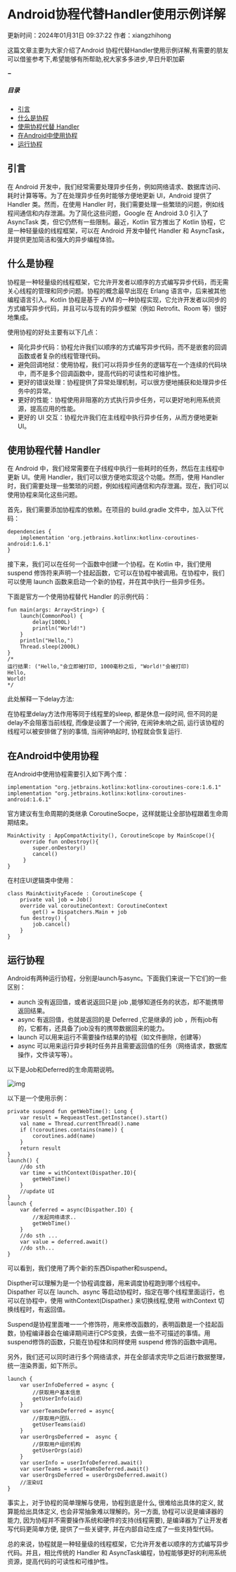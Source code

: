 # Android协程代替Handler使用示例详解

 更新时间：2024年01月31日 09:37:22  作者：xiangzhihong  

这篇文章主要为大家介绍了Android 协程代替Handler使用示例详解,有需要的朋友可以借鉴参考下,希望能够有所帮助,祝大家多多进步,早日升职加薪

**−**

##### 目录

- [引言](https://www.jb51.net/program/314725gvt.htm#_label0)
- [什么是协程](https://www.jb51.net/program/314725gvt.htm#_label1)
- [使用协程代替 Handler](https://www.jb51.net/program/314725gvt.htm#_label2)
- [在Android中使用协程](https://www.jb51.net/program/314725gvt.htm#_label3)
- [运行协程](https://www.jb51.net/program/314725gvt.htm#_label4)



## 引言

在 Android 开发中，我们经常需要处理异步任务，例如网络请求、数据库访问、耗时计算等等。为了在处理异步任务时能够方便地更新 UI，Android 提供了 Handler 类。然而，在使用 Handler 时，我们需要处理一些繁琐的问题，例如线程间通信和内存泄漏。为了简化这些问题，Google 在 Android 3.0 引入了 AsyncTask 类，但它仍然有一些限制。最近，Kotlin 官方推出了 Kotlin 协程，它是一种轻量级的线程框架，可以在 Android 开发中替代 Handler 和 AsyncTask，并提供更加简洁和强大的异步编程体验。



## 什么是协程

协程是一种轻量级的线程框架，它允许开发者以顺序的方式编写异步代码，而无需关心线程的管理和同步问题。协程的概念最早出现在 Erlang 语言中，后来被其他编程语言引入。Kotlin 协程是基于 JVM 的一种协程实现，它允许开发者以同步的方式编写异步代码，并且可以与现有的异步框架（例如 Retrofit、Room 等）很好地集成。

使用协程的好处主要有以下几点：

- 简化异步代码：协程允许我们以顺序的方式编写异步代码，而不是嵌套的回调函数或者复杂的线程管理代码。
- 避免回调地狱：使用协程，我们可以将异步任务的逻辑写在一个连续的代码块中，而不是多个回调函数中，提高代码的可读性和可维护性。
- 更好的错误处理：协程提供了异常处理机制，可以很方便地捕获和处理异步任务中的异常。
- 更好的性能：协程使用非阻塞的方式执行异步任务，可以更好地利用系统资源，提高应用的性能。
- 更好的 UI 交互：协程允许我们在主线程中执行异步任务，从而方便地更新 UI。



## 使用协程代替 Handler

在 Android 中，我们经常需要在子线程中执行一些耗时的任务，然后在主线程中更新 UI。使用 Handler，我们可以很方便地实现这个功能。然而，使用 Handler 时，我们需要处理一些繁琐的问题，例如线程间通信和内存泄漏。现在，我们可以使用协程来简化这些问题。

首先，我们需要添加协程库的依赖。在项目的 build.gradle 文件中，加入以下代码：

```
dependencies {
    implementation 'org.jetbrains.kotlinx:kotlinx-coroutines-android:1.6.1'
}
```

接下来，我们可以在任何一个函数中创建一个协程。在 Kotlin 中，我们使用 suspend 修饰符来声明一个挂起函数，它可以在协程中被调用。在协程中，我们可以使用 launch 函数来启动一个新的协程，并在其中执行一些异步任务。

下面是官方一个使用协程替代 Handler 的示例代码：

```
fun main(args: Array<String>) {
    launch(CommonPool) {
        delay(1000L) 
        println("World!") 
    }
    println("Hello,")
    Thread.sleep(2000L)
}
/* 
运行结果: ("Hello,"会立即被打印, 1000毫秒之后, "World!"会被打印)
Hello, 
World!
*/
```

此处解释一下delay方法:

在协程里delay方法作用等同于线程里的sleep, 都是休息一段时间, 但不同的是delay不会阻塞当前线程, 而像是设置了一个闹钟, 在闹钟未响之前, 运行该协程的线程可以被安排做了别的事情, 当闹钟响起时, 协程就会恢复运行.



## 在Android中使用协程

在Android中使用协程需要引入如下两个库：

```
implementation "org.jetbrains.kotlinx:kotlinx-coroutines-core:1.6.1"
implementation "org.jetbrains.kotlinx:kotlinx-coroutines-android:1.6.1"
```

官方建议有生命周期的类继承 CoroutineSocpe，这样就能让全部协程跟着生命周期结束。

```
MainActivity : AppCompatActivity(), CoroutineScope by MainScope(){
    override fun onDestroy(){
        super.onDestory()
        cancel()
     }
}
```

在村庄UI逻辑类中使用：

```
class MainActivityFacede : CoroutineScope {
    private val job = Job()
    override val coroutineContext: CoroutineContext
        get() = Dispatchers.Main + job
    fun destroy() {
        job.cancel()
    }
}
```



## 运行协程

Android有两种运行协程，分别是launch与async。下面我们来说一下它们的一些区别：

- aunch 没有返回值，或者说返回只是 job ,能够知道任务的状态，却不能携带返回结果。
- async 有返回值，也就是返回的是 Deferred ,它是继承的 job ，所有job有的，它都有，还具备了job没有的携带数据回来的能力。
- launch 可以用来运行不需要操作结果的协程（如文件删除，创建等）
- async 可以用来运行异步耗时任务并且需要返回值的任务（网络请求，数据库操作，文件读写等）。

以下是Job和Deferred的生命周期说明。

![img](./assets/2024013108434305.jpg)

以下是一个使用示例：

```
private suspend fun getWebTime(): Long {
    var result = RequeastTest.getInstance().start()
    val name = Thread.currentThread().name
    if (!coroutines.contains(name)) {
        coroutines.add(name)
    }
    return result
}
launch() {
    //do sth
    var time = withContext(Dispather.IO){
        getWebTime()
    }
    //update UI
}
launch {
    var deferred = async(Dispather.IO) {
        //发起网络请求..
        getWebTime()
    }
    //do sth ...
    var value = deferred.await()
    //do sth...
}
```

可以看到，我们使用了两个新的东西Dispather和suspend。

Dispther可以理解为是一个协程调度器，用来调度协程跑到哪个线程中。Dispather 可以在 launch、async 等启动协程时，指定在哪个线程里面运行，也可以在协程中，使用 withContext(Dispather.) 来切换线程,使用 withContext 切换线程时，有返回值。

Suspend是协程里面唯一一个修饰符，用来修改函数的，表明函数是一个挂起函数，协程编译器会在编译期间进行CPS变换，去做一些不可描述的事情。用suspend修饰的函数，只能在协程体和同样使用 suspend 修饰的函数中调用。

另外，我们还可以同时进行多个网络请求，并在全部请求完毕之后进行数据整理，统一渲染界面，如下所示。

```
launch {
    var userInfoDeferred = async {
        //获取用户基本信息
        getUserInfo(aid)
    }
    var userTeamsDeferred = async{
        //获取用户团队..
        getUserTeams(aid)
    }
    var userOrgsDeferred =  async {
        //获取用户组织机构
        getUserOrgs(aid)
    }
    var userInfo = userInfoDeferred.await()
    var userTeams = userTeamsDeferred.await()
    var userOrgsDeferred = userOrgsDeferred.await()
    //渲染UI 
}
```

事实上，对于协程的简单理解与使用，协程到底是什么, 很难给出具体的定义, 就算能给出具体定义, 也会非常抽象难以理解的。另一方面, 协程可以说是编译器的能力, 因为协程并不需要操作系统和硬件的支持(线程需要), 是编译器为了让开发者写代码更简单方便, 提供了一些关键字, 并在内部自动生成了一些支持型代码。

总的来说，协程就是一种轻量级的线程框架，它允许开发者以顺序的方式编写异步代码。并且，相比传统的 Handler 和 AsyncTask编程，协程能够更好的利用系统资源，提高代码的可读性和可维护性。